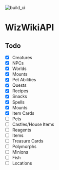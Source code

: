 <img src="https://github.com/R-unic/WizWikiAPI/actions/workflows/server.yml/badge.svg" alt="build_ci"></img>
# WizWikiAPI

## Todo

- [x] Creatures
- [x] NPCs
- [x] Worlds
- [x] Mounts
- [x] Pet Abilities
- [x] Quests
- [x] Recipes
- [x] Snacks
- [x] Spells
- [x] Mounts
- [X] Item Cards
- [ ] Pets
- [ ] Castles/House Items
- [ ] Reagents
- [ ] Items
- [ ] Treasure Cards
- [ ] Polymorphs
- [ ] Minions
- [ ] Fish
- [ ] Locations
